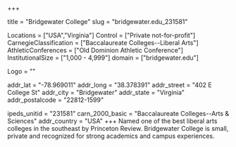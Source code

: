 
+++

title = "Bridgewater College"
slug = "bridgewater.edu_231581"

Locations = ["USA","Virginia"]
Control = ["Private not-for-profit"]
CarnegieClassification = ["Baccalaureate Colleges--Liberal Arts"]
AthleticConferences = ["Old Dominion Athletic Conference"]
InstitutionalSize = ["1,000 - 4,999"]
domain = ["bridgewater.edu"]

Logo = ""

addr_lat = "-78.969011"
addr_long = "38.378391"
addr_street = "402 E College St"
addr_city = "Bridgewater"
addr_state = "Virginia"
addr_postalcode = "22812-1599"

ipeds_unitid = "231581"
carn_2000_basic = "Baccalaureate Colleges--Arts & Sciences"
addr_country = "USA"
+++
    Named one of the best liberal arts colleges in the southeast by Princeton Review. Bridgewater College is small, private and recognized for strong academics and campus experiences.
